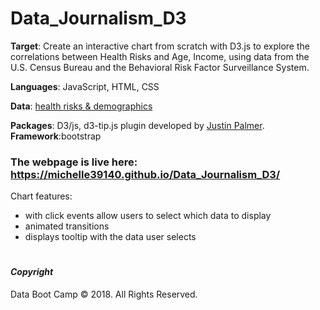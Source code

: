# Data_Journalism_D3

**Target**: Create an interactive chart from scratch with D3.js to explore the correlations between Health Risks and Age, Income, using data from the U.S. Census Bureau and the Behavioral Risk Factor Surveillance System.

**Languages**: JavaScript, HTML, CSS

**Data**: [health risks & demographics](assets/data/data.csv)

**Packages**: D3/js, d3-tip.js plugin developed by [Justin Palmer](https://github.com/Caged). **Framework**:bootstrap

### The webpage is live here: https://michelle39140.github.io/Data_Journalism_D3/
Chart features:
* with click events allow users to select which data to display
* animated transitions
* displays tooltip with the data user selects 
 


#
#### *Copyright*

Data Boot Camp © 2018. All Rights Reserved.
